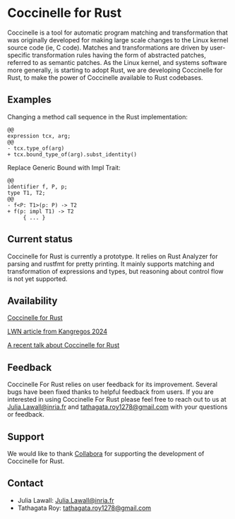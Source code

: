 # Coccinelle for Rust

Coccinelle is a tool for automatic program matching and transformation that
was originally developed for making large scale changes to the Linux kernel
source code (ie, C code).  Matches and transformations are driven by
user-specific transformation rules having the form of abstracted patches,
referred to as semantic patches. As the Linux kernel, and systems software
more generally, is starting to adopt Rust, we are developing Coccinelle for
Rust, to make the power of Coccinelle available to Rust codebases.

## Examples

Changing a method call sequence in the Rust implementation:

<pre><code class="language-diff hljs"><span class="hljs-title">@@</span>
<span class="hljs-keyword">expression</span> tcx, arg;
<span class="hljs-title">@@</span>
<span class="hljs-deletion">- tcx.type_of(arg)</span>
<span class="hljs-addition">+ tcx.bound_type_of(arg).subst_identity()</span>
</code></pre>

Replace Generic Bound with Impl Trait:

<pre><code class="language-diff hljs"><span class="hljs-title">@@</span>
<span class="hljs-keyword">identifier</span> f, P, p;
<span class="hljs-keyword">type</span> T1, T2;
<span class="hljs-title">@@</span>
<span class="hljs-deletion">- f&lt;P: T1&gt;(p: P) -&gt; T2</span>
<span class="hljs-addition">+ f(p: impl T1) -&gt; T2</span>
     { ... }
</code></pre>

## Current status

Coccinelle for Rust is currently a prototype.  It relies on Rust Analyzer
for parsing and rustfmt for pretty printing.  It mainly supports matching
and transformation of expressions and types, but reasoning about control
flow is not yet supported.

## Availability

[Coccinelle for Rust](https://gitlab.inria.fr/coccinelle/coccinelleforrust.git)

[LWN article from Kangregos 2024](https://lwn.net/Articles/991399/)

[A recent talk about Coccinelle for Rust](https://gitlab.inria.fr/coccinelle/coccinelleforrust/-/raw/ctl2/talks/lpc24.pdf?ref_type=heads)

## Feedback

Coccinelle For Rust relies on user feedback for its improvement.
Several bugs have been fixed thanks to helpful feedback from users. 
If you are interested in using Coccinelle For Rust please feel free to
reach out to us at Julia.Lawall@inria.fr and tathagata.roy1278@gmail.com
with your questions or feedback.


## Support

We would like to thank [Collabora](https://www.collabora.com) for supporting
the development of Coccinelle for Rust.

## Contact

- Julia Lawall: [Julia.Lawall@inria.fr](mailto:Julia.Lawall@inria.fr)
- Tathagata Roy: [tathagata.roy1278@gmail.com](mailto:tathagata.roy1278@gmail.com)
